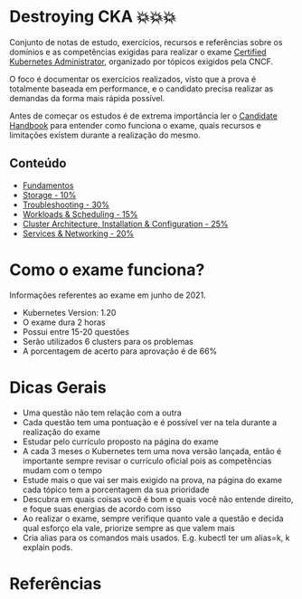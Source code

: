 # Destroying CKA 💥💥💥

Conjunto de notas de estudo, exercícios, recursos e referências sobre os domínios e as competências exigidas para realizar o exame [Certified Kubernetes Administrator](https://training.linuxfoundation.org/certification/certified-kubernetes-administrator-cka/), organizado por tópicos exigidos pela CNCF.

O foco é documentar os exercícios realizados, visto que a prova é totalmente baseada em performance, e o candidato precisa realizar as demandas da forma mais rápida possível.

Antes de começar os estudos é de extrema importância ler o [Candidate Handbook](https://docs.linuxfoundation.org/tc-docs/certification/lf-candidate-handbook) para entender como funciona o exame, quais recursos e limitações existem durante a realização do mesmo.


## Conteúdo
- [Fundamentos](0.fundamentos.md)
- [Storage - 10%](1.storage.md)
- [Troubleshooting - 30%](2.troubleshooting.md)
- [Workloads & Scheduling - 15%](3.workloads_&_scheduling.md)
- [Cluster Architecture, Installation & Configuration - 25%](4.cluster_architecture_installation_&_configuration.md)
- [Services & Networking - 20%](5.services_&_networking.md)


# Como o exame funciona?

Informações referentes ao exame em junho de 2021.

- Kubernetes Version: 1.20
- O exame dura 2 horas
- Possui entre 15-20 questões
- Serão utilizados 6 clusters para os problemas
- A porcentagem de acerto para aprovação é de 66%

# Dicas Gerais

- Uma questão não tem relação com a outra
- Cada questão tem uma pontuação e é possível ver na tela durante a realização do exame
- Estudar pelo currículo proposto na página do exame
- A cada 3 meses o Kubernetes tem uma nova versão lançada, então é importante sempre revisar o currículo oficial pois as competências mudam com o tempo
- Estude mais o que vai ser mais exigido na prova, na página do exame cada tópico tem a porcentagem da sua prioridade
- Descubra em quais coisas você é bom e quais você não entende direito, e foque suas energias de acordo com isso
- Ao realizar o exame, sempre verifique quanto vale a questão e decida qual esforço ela vale, priorize sempre as que valem mais
- Cria alias para os comandos mais usados. E.g. kubectl ter um alias=k, k explain pods.

# Referências
